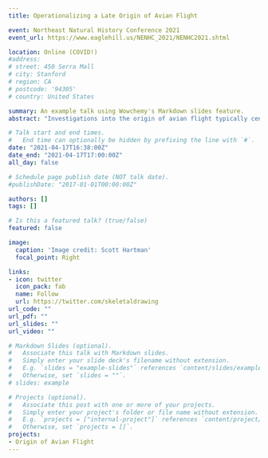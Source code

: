 ```yaml
---
title: Operationalizing a Late Origin of Avian Flight

event: Northeast Natural History Conference 2021
event_url: https://www.eaglehill.us/NENHC_2021/NENHC2021.shtml

location: Online (COVID!)
#address:
# street: 450 Serra Mall
# city: Stanford
# region: CA
# postcode: '94305'
# country: United States

summary: An example talk using Wowchemy's Markdown slides feature.
abstract: "Investigations into the origin of avian flight typically center around well known taxa with either historical importance, such as Archaeopteryx, and/or exceptional preservation, such as the dromaeosaurid Microraptor. These investigations often link the origins of avian flight to unknown Middle Jurassic theropods, equating pennaceous-feathered wings, which first appear in pennaraptoran theropods in the late Middle Jurassic, with flight ability. Biomechanical work has shown that aerial locomotion requires far more than flapping wings, and several recent phylogenetic studies have concluded that incipient aerial locomotion in Archaeopteryx and Microrator was acquired independently of the origin of modern birds. As the origin of avian flight shifts crownward, time-calibrated paravian phylogenies suggest aerial locomotion truly ancestral to avian flight may have been a Late Jurassic or Early Cretaceous phenomenon. This raises the possibility that rather than modeling hypothetical ancestral theropods, the stages of avian flight mechanics may be found among the exceptionally well-documented Early Cretaceous avialan fossil record. Here we present initial results, mapping key features associated with avian flight onto Early Cretaceous avialans. We find evidence for several stages of aerial locomotion restricted to Euavialae, with the fundamental components of the avian flight apparatus only becoming fully present in Ornithothoraces."

# Talk start and end times.
#   End time can optionally be hidden by prefixing the line with `#`.
date: "2021-04-17T16:38:00Z"
date_end: "2021-04-17T17:00:00Z"
all_day: false

# Schedule page publish date (NOT talk date).
#publishDate: "2017-01-01T00:00:00Z"

authors: []
tags: []

# Is this a featured talk? (true/false)
featured: false

image:
  caption: 'Image credit: Scott Hartman'
  focal_point: Right

links:
- icon: twitter
  icon_pack: fab
  name: Follow
  url: https://twitter.com/skeletaldrawing
url_code: ""
url_pdf: ""
url_slides: ""
url_video: ""

# Markdown Slides (optional).
#   Associate this talk with Markdown slides.
#   Simply enter your slide deck's filename without extension.
#   E.g. `slides = "example-slides"` references `content/slides/example-slides.md`.
#   Otherwise, set `slides = ""`.
# slides: example

# Projects (optional).
#   Associate this post with one or more of your projects.
#   Simply enter your project's folder or file name without extension.
#   E.g. `projects = ["internal-project"]` references `content/project/deep-learning/index.md`.
#   Otherwise, set `projects = []`.
projects:
- Origin of Avian Flight
---
```


